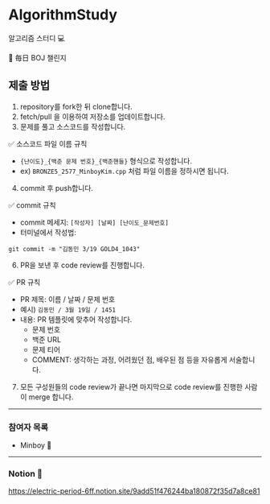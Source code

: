 # AlgorithmStudy

알고리즘 스터디 💻

🌠 毎日 BOJ 챌린지

## 제출 방법
1. repository를 fork한 뒤 clone합니다.
2. fetch/pull 을 이용하여 저장소를 업데이트합니다.
3. 문제를 풀고 소스코드를 작성합니다.

✅ 소스코드 파일 이름 규칙
- `{난이도}_{백준 문제 번호}_{백준핸들}` 형식으로 작성합니다.
- ex) `BRONZE5_2577_MinboyKim.cpp` 처럼 파일 이름을 정하시면 됩니다.
4. commit 후 push합니다.

✅ commit 규칙
- commit 메세지: `[작성자] [날짜] [난이도_문제번호]`
- 터미널에서 작성법: 
```
git commit -m "김동민 3/19 GOLD4_1043"
```
6. PR을 보낸 후 code review를 진행합니다.

✅ PR 규칙
- PR 제목: 이름 / 날짜 / 문제 번호
-  예시) `김동민 / 3월 19일 / 1451 `
-  내용: PR 템플릿에 맞추어 작성합니다.
    - 문제 번호
    - 백준 URL
    - 문제 티어 
    - COMMENT: 생각하는 과정, 어려웠던 점, 배우된 점 등을 자유롭게 서술합니다.
7. 모든 구성원들의 code review가 끝나면 마지막으로 code review를 진행한 사람이 merge 합니다.

---
### 참여자 목록
* Minboy 🐧
---

### Notion 📔
https://electric-period-6ff.notion.site/9add51f476244ba180872f35d7a8ce81

